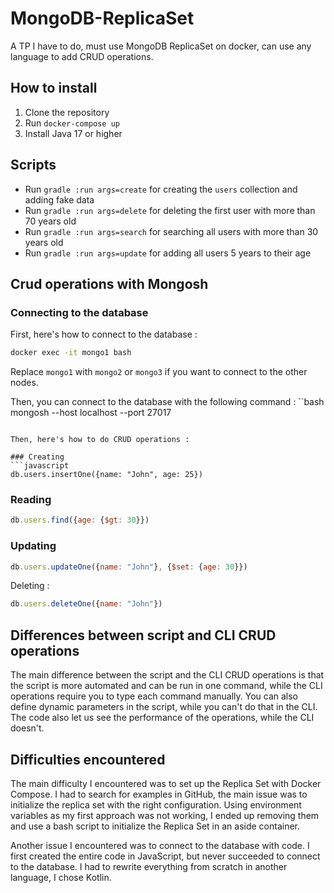 # MongoDB-ReplicaSet

A TP I have to do, must use MongoDB ReplicaSet on docker, can use any language to add CRUD operations.

## How to install

1. Clone the repository
2. Run `docker-compose up`
3. Install Java 17 or higher

## Scripts

- Run `gradle :run args=create` for creating the `users` collection and adding fake data
- Run `gradle :run args=delete` for deleting the first user with more than 70 years old
- Run `gradle :run args=search` for searching all users with more than 30 years old
- Run `gradle :run args=update` for adding all users 5 years to their age

## Crud operations with Mongosh

### Connecting to the database

First, here's how to connect to the database :

```bash
docker exec -it mongo1 bash
```

Replace `mongo1` with `mongo2` or `mongo3` if you want to connect to the other nodes.

Then, you can connect to the database with the following command :
``bash
mongosh --host localhost --port 27017

```

Then, here's how to do CRUD operations :

### Creating
```javascript
db.users.insertOne({name: "John", age: 25})
```

### Reading

```javascript
db.users.find({age: {$gt: 30}})
```

### Updating

```javascript
db.users.updateOne({name: "John"}, {$set: {age: 30}})
```

Deleting :

```javascript
db.users.deleteOne({name: "John"})
```

## Differences between script and CLI CRUD operations

The main difference between the script and the CLI CRUD operations is that the script is more automated and can be run in one command, while
the CLI operations require you to type each command manually.
You can also define dynamic parameters in the script, while you can't do that in the CLI.
The code also let us see the performance of the operations, while the CLI doesn't.

## Difficulties encountered

The main difficulty I encountered was to set up the Replica Set with Docker Compose. I had to search for examples in GitHub, the main issue
was to initialize the replica set with the right configuration.
Using environment variables as my first approach was not working, I ended up removing them and use a bash script to initialize the
Replica Set in an aside container.

Another issue I encountered was to connect to the database with code. I first created the entire code in JavaScript, but never succeeded to
connect to the database. I had to rewrite everything from scratch in another language, I chose Kotlin.
